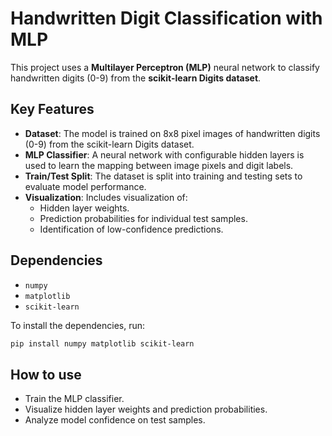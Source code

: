 # Handwritten Digit Classification with MLP

This project uses a **Multilayer Perceptron (MLP)** neural network to classify handwritten digits (0-9) from the **scikit-learn Digits dataset**.

## Key Features
- **Dataset**: The model is trained on 8x8 pixel images of handwritten digits (0-9) from the scikit-learn Digits dataset.
- **MLP Classifier**: A neural network with configurable hidden layers is used to learn the mapping between image pixels and digit labels.
- **Train/Test Split**: The dataset is split into training and testing sets to evaluate model performance.
- **Visualization**: Includes visualization of:
  - Hidden layer weights.
  - Prediction probabilities for individual test samples.
  - Identification of low-confidence predictions.

## Dependencies
- `numpy`
- `matplotlib`
- `scikit-learn`

To install the dependencies, run:
```bash
pip install numpy matplotlib scikit-learn
```

## How to use
- Train the MLP classifier.
- Visualize hidden layer weights and prediction probabilities.
- Analyze model confidence on test samples.
